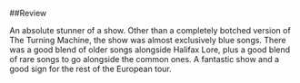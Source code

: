 ##Review

An absolute stunner of a show. Other than a completely botched version of The Turning Machine, the show was almost exclusively blue songs. There was a good blend of older songs alongside Halifax Lore, plus a good blend of rare songs to go alongside the common ones. A fantastic show and a good sign for the rest of the European tour.


